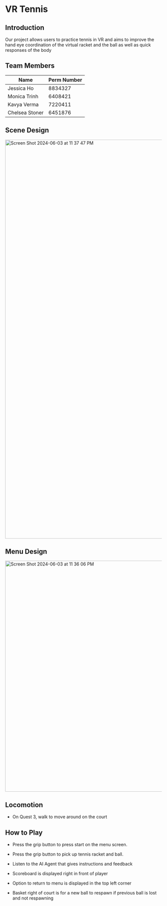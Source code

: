 # VR Tennis

## Introduction 
Our project allows users to practice tennis in VR and aims to improve the hand eye coordination of the virtual racket and the ball as well as quick responses of the body

## Team Members
|      Name     | Perm Number |
| ------------- | ----------- |
|   Jessica Ho  |   8834327   | 
| Monica Trinh  |   6408421   |
|  Kavya Verma  |   7220411   |
|Chelsea Stoner |   6451876   |

## Scene Design
<img width="1280" alt="Screen Shot 2024-06-03 at 11 37 47 PM" src="https://github.com/jessicahsy/190ier/assets/81593198/0cb17203-e342-424c-b836-e6ae7c2ca8da">


## Menu Design
<img width="741" alt="Screen Shot 2024-06-03 at 11 36 06 PM" src="https://github.com/jessicahsy/190ier/assets/81593198/231e8933-d08b-4924-b035-6cc32660c0b0">



## Locomotion
- On Quest 3, walk to move around on the court

## How to Play
- Press the grip button to press start on the menu screen.
- Press the grip button to pick up tennis racket and ball.
- Listen to the AI Agent that gives instructions and feedback

- Scoreboard is displayed right in front of player
- Option to return to menu is displayed in the top left corner
- Basket right of court is for a new ball to respawn if previous ball is lost and not respawning
